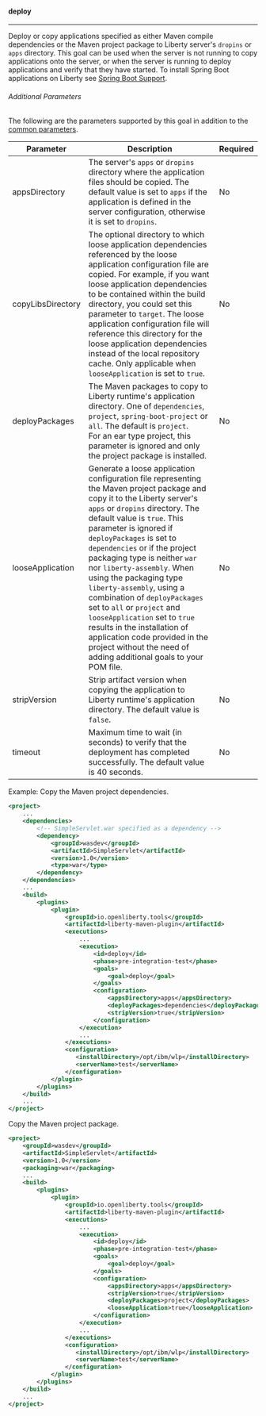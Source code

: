 #### deploy
---
Deploy or copy applications specified as either Maven compile dependencies or the Maven project package to Liberty server's `dropins` or `apps` directory. This goal can be used when the server is not running to copy applications onto the server, or when the server is running to deploy applications and verify that they have started. To install Spring Boot applications on Liberty see [Spring Boot Support](spring-boot-support.md#spring-boot-support).

###### Additional Parameters

The following are the parameters supported by this goal in addition to the [common parameters](common-parameters.md#common-parameters).

| Parameter | Description | Required |
| --------  | ----------- | -------  |
| appsDirectory | The server's `apps` or `dropins` directory where the application files should be copied. The default value is set to `apps` if the application is defined in the server configuration, otherwise it is set to `dropins`.  | No |
| copyLibsDirectory | The optional directory to which loose application dependencies referenced by the loose application configuration file are copied. For example, if you want loose application dependencies to be contained within the build directory, you could set this parameter to `target`. The loose application configuration file will reference this directory for the loose application dependencies instead of the local repository cache. Only applicable when `looseApplication` is set to `true`. | No |
| deployPackages | The Maven packages to copy to Liberty runtime's application directory. One of `dependencies`, `project`, `spring-boot-project` or `all`. The default is `project`.<br>For an ear type project, this parameter is ignored and only the project package is installed. | No |
| looseApplication | Generate a loose application configuration file representing the Maven project package and copy it to the Liberty server's `apps` or `dropins` directory. The default value is `true`. This parameter is ignored if `deployPackages` is set to `dependencies` or if the project packaging type is neither `war` nor `liberty-assembly`. When using the packaging type `liberty-assembly`, using a combination of `deployPackages` set to `all` or `project` and `looseApplication` set to `true` results in the installation of application code provided in the project without the need of adding additional goals to your POM file. | No |
| stripVersion | Strip artifact version when copying the application to Liberty runtime's application directory. The default value is `false`. | No |
| timeout | Maximum time to wait (in seconds) to verify that the deployment has completed successfully. The default value is 40 seconds. | No |

Example:
Copy the Maven project dependencies.
```xml
<project>
    ...
    <dependencies>
        <!-- SimpleServlet.war specified as a dependency -->
        <dependency>
            <groupId>wasdev</groupId>
            <artifactId>SimpleServlet</artifactId>
            <version>1.0</version>
            <type>war</type>
        </dependency>
    </dependencies>
    ...
    <build>
        <plugins>
            <plugin>
                <groupId>io.openliberty.tools</groupId>
                <artifactId>liberty-maven-plugin</artifactId>
                <executions>
                    ...
                    <execution>
                        <id>deploy</id>
                        <phase>pre-integration-test</phase>
                        <goals>
                            <goal>deploy</goal>
                        </goals>
                        <configuration>
                            <appsDirectory>apps</appsDirectory>
                            <deployPackages>dependencies</deployPackages>
                            <stripVersion>true</stripVersion>
                        </configuration>
                    </execution>
                    ...
                </executions>
                <configuration>
                   <installDirectory>/opt/ibm/wlp</installDirectory>
                   <serverName>test</serverName>
                </configuration>
            </plugin>
        </plugins>
    </build>
    ...
</project>
```
Copy the Maven project package.
```xml
<project>
    <groupId>wasdev</groupId>
    <artifactId>SimpleServlet</artifactId>
    <version>1.0</version>
    <packaging>war</packaging>
    ...
    <build>
        <plugins>
            <plugin>
                <groupId>io.openliberty.tools</groupId>
                <artifactId>liberty-maven-plugin</artifactId>
                <executions>
                    ...
                    <execution>
                        <id>deploy</id>
                        <phase>pre-integration-test</phase>
                        <goals>
                            <goal>deploy</goal>
                        </goals>
                        <configuration>
                            <appsDirectory>apps</appsDirectory>
                            <stripVersion>true</stripVersion>
                            <deployPackages>project</deployPackages>
                            <looseApplication>true</looseApplication>
                        </configuration>
                    </execution>
                    ...
                </executions>
                <configuration>
                   <installDirectory>/opt/ibm/wlp</installDirectory>
                   <serverName>test</serverName>
                </configuration>
            </plugin>
        </plugins>
    </build>
    ...
</project>
```